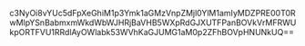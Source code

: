 c3NyOi8vYUc5dFpXeGhiM1p3Ymk1aGMzVnpZMjl0YlM1amIyMDZPRE00T0RwMlpYSnBabmxmWkdWbWJHRjBaVHB5WXpRdGJXUTFPanBOVkVrMFRWUkpORTFVU1RRdlAyOWlabk53WVhKaGJUMG1aM0p2ZFhBOVpHNUNkUQ==
